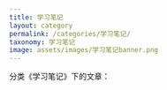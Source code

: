 ```yaml
---
title: 学习笔记
layout: category
permalink: /categories/学习笔记/
taxonomy: 学习笔记
image: assets/images/学习笔记banner.png
---
```


分类《学习笔记》下的文章：